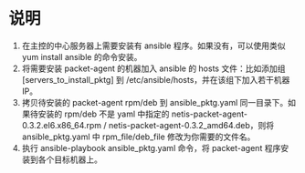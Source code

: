 # 说明
1. 在主控的中心服务器上需要安装有 ansible 程序。如果没有，可以使用类似 yum install ansible 的命令安装。</br>
2. 将需要安装 packet-agent 的机器加入 ansible 的 hosts 文件：比如添加组 [servers_to_install_pktg] 到 /etc/ansible/hosts，并在该组下加入若干机器IP。</br>
3. 拷贝待安装的 packet-agent rpm/deb 到 ansible_pktg.yaml 同一目录下。如果待安装的 rpm/deb 不是 yaml 中指定的 netis-packet-agent-0.3.2.el6.x86_64.rpm / netis-packet-agent-0.3.2_amd64.deb，则将 ansible_pktg.yaml 中 rpm_file/deb_file 修改为你需要的文件名。</br>
4. 执行 ansible-playbook ansible_pktg.yaml 命令，将 packet-agent 程序安装到各个目标机器上。</br>

